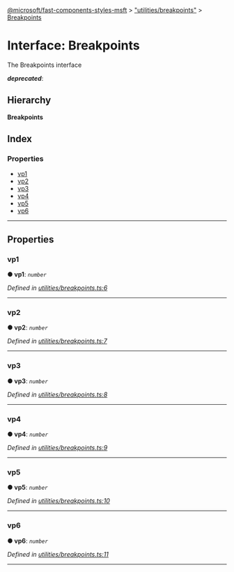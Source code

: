 [@microsoft/fast-components-styles-msft](../README.md) > ["utilities/breakpoints"](../modules/_utilities_breakpoints_.md) > [Breakpoints](../interfaces/_utilities_breakpoints_.breakpoints.md)

# Interface: Breakpoints

The Breakpoints interface

*__deprecated__*: 

## Hierarchy

**Breakpoints**

## Index

### Properties

* [vp1](_utilities_breakpoints_.breakpoints.md#vp1)
* [vp2](_utilities_breakpoints_.breakpoints.md#vp2)
* [vp3](_utilities_breakpoints_.breakpoints.md#vp3)
* [vp4](_utilities_breakpoints_.breakpoints.md#vp4)
* [vp5](_utilities_breakpoints_.breakpoints.md#vp5)
* [vp6](_utilities_breakpoints_.breakpoints.md#vp6)

---

## Properties

<a id="vp1"></a>

###  vp1

**● vp1**: *`number`*

*Defined in [utilities/breakpoints.ts:6](https://github.com/Microsoft/fast-dna/blob/164dd3ca/packages/fast-components-styles-msft/src/utilities/breakpoints.ts#L6)*

___
<a id="vp2"></a>

###  vp2

**● vp2**: *`number`*

*Defined in [utilities/breakpoints.ts:7](https://github.com/Microsoft/fast-dna/blob/164dd3ca/packages/fast-components-styles-msft/src/utilities/breakpoints.ts#L7)*

___
<a id="vp3"></a>

###  vp3

**● vp3**: *`number`*

*Defined in [utilities/breakpoints.ts:8](https://github.com/Microsoft/fast-dna/blob/164dd3ca/packages/fast-components-styles-msft/src/utilities/breakpoints.ts#L8)*

___
<a id="vp4"></a>

###  vp4

**● vp4**: *`number`*

*Defined in [utilities/breakpoints.ts:9](https://github.com/Microsoft/fast-dna/blob/164dd3ca/packages/fast-components-styles-msft/src/utilities/breakpoints.ts#L9)*

___
<a id="vp5"></a>

###  vp5

**● vp5**: *`number`*

*Defined in [utilities/breakpoints.ts:10](https://github.com/Microsoft/fast-dna/blob/164dd3ca/packages/fast-components-styles-msft/src/utilities/breakpoints.ts#L10)*

___
<a id="vp6"></a>

###  vp6

**● vp6**: *`number`*

*Defined in [utilities/breakpoints.ts:11](https://github.com/Microsoft/fast-dna/blob/164dd3ca/packages/fast-components-styles-msft/src/utilities/breakpoints.ts#L11)*

___


